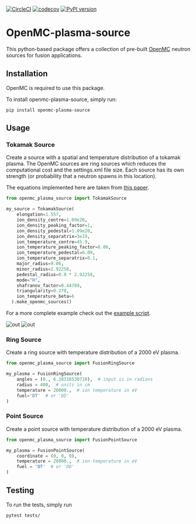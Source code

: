 [![CircleCI](https://circleci.com/gh/fusion-energy/openmc-plasma-source/tree/main.svg?style=svg)](https://circleci.com/gh/fusion-energy/openmc-plasma-source/tree/main) [![codecov](https://codecov.io/gh/fusion-energy/openmc-plasma-source/branch/main/graph/badge.svg?token=kDvWo6NGue)](https://codecov.io/gh/fusion-energy/openmc-plasma-source) [![PyPI version](https://badge.fury.io/py/openmc-plasma-source.svg)](https://badge.fury.io/py/openmc-plasma-source)

# OpenMC-plasma-source

This python-based package offers a collection of pre-built [OpenMC](https://github.com/openmc-dev/openmc) neutron sources for fusion applications.

## Installation

OpenMC is required to use this package.

To install openmc-plasma-source, simply run:
```
pip install openmc-plasma-source
```

## Usage

### Tokamak Source

Create a source with a spatial and temperature distribution of a tokamak plasma.
The OpenMC sources are ring sources which reduces the computational cost and the settings.xml file size.
Each source has its own strength (or probability that a neutron spawns in this location).

The equations implemented here are taken from [this paper](https://doi.org/10.1016/j.fusengdes.2012.02.025).

```python
from openmc_plasma_source import TokamakSource

my_source = TokamakSource(
    elongation=1.557,
    ion_density_centre=1.09e20,
    ion_density_peaking_factor=1,
    ion_density_pedestal=1.09e20,
    ion_density_separatrix=3e19,
    ion_temperature_centre=45.9,
    ion_temperature_peaking_factor=8.06,
    ion_temperature_pedestal=6.09,
    ion_temperature_separatrix=0.1,
    major_radius=9.06,
    minor_radius=2.92258,
    pedestal_radius=0.8 * 2.92258,
    mode="H",
    shafranov_factor=0.44789,
    triangularity=0.270,
    ion_temperature_beta=6
  ).make_openmc_sources()
```

For a more complete example check out the [example script](https://github.com/fusion-energy/openmc-plasma-source/blob/main/examples/tokamak_source_example.py).

![out](https://user-images.githubusercontent.com/40028739/135100022-330aa51c-e2a2-401c-9738-90f3e99c84d4.png)
 ![out](https://user-images.githubusercontent.com/40028739/135098576-a94709ef-96b4-4b8d-8fa0-76a201b6c5d2.png)

### Ring Source


Create a ring source with temperature distribution of a 2000 eV plasma.

```python
from openmc_plasma_source import FusionRingSource

my_plasma = FusionRingSource(
    angles = (0., 6.28318530718),  # input is in radians
    radius = 400,  # units in cm
    temperature = 20000.,  # ion temperature in eV
    fuel='DT'  # or 'DD'
)
```
### Point Source

Create a point source with temperature distribution of a 2000 eV plasma.


```python
from openmc_plasma_source import FusionPointSource

my_plasma = FusionPointSource(
    coordinate = (0, 0, 0),
    temperature = 20000.,  # ion temperature in eV
    fuel = 'DT'  # or 'DD'
)
```

## Testing

To run the tests, simply run

```
pytest tests/
```
